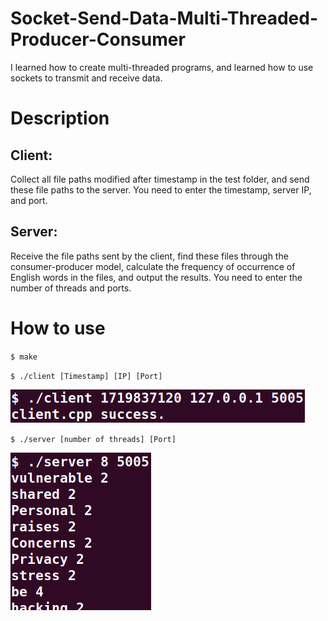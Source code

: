 # Socket-Send-Data-Multi-Threaded-Producer-Consumer
I learned how to create multi-threaded programs, and learned how to use sockets to transmit and receive data.

# Description
## Client:
Collect all file paths modified after timestamp in the test folder, and send these file paths to the server.
You need to enter the timestamp, server IP, and port.
## Server:
Receive the file paths sent by the client, find these files through the consumer-producer model, calculate the frequency of occurrence of English words in the files, and output the results.
You need to enter the number of threads and ports.

# How to use
`$ make`

`$ ./client [Timestamp] [IP] [Port]`

![image](https://github.com/oh6400/Socket-Send-Data-Multi-Threaded-Producer-Consumer/blob/main/img/client.png)

`$ ./server [number of threads] [Port]`

![image](https://github.com/oh6400/Socket-Send-Data-Multi-Threaded-Producer-Consumer/blob/main/img/server.png)
